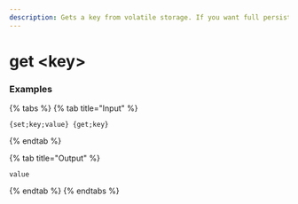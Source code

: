 ```yaml
---
description: Gets a key from volatile storage. If you want full persistence, look at "perset" and "perget".
---
```


# get &lt;key>

### Examples

{% tabs %}
{% tab title="Input" %}

```text
{set;key;value} {get;key}
```

{% endtab %}

{% tab title="Output" %}

```text
value
```

{% endtab %}
{% endtabs %}
